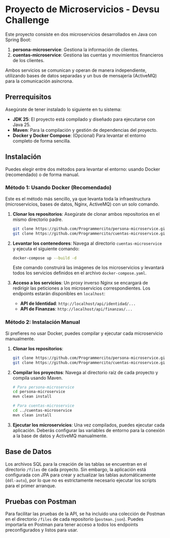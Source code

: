 # Proyecto de Microservicios - Devsu Challenge

Este proyecto consiste en dos microservicios desarrollados en Java con Spring Boot:

1.  **persona-microservice**: Gestiona la información de clientes.
2.  **cuentas-microservice**: Gestiona las cuentas y movimientos financieros de los clientes.

Ambos servicios se comunican y operan de manera independiente, utilizando bases de datos separadas y un bus de mensajería (ActiveMQ) para la comunicación asíncrona.

## Prerrequisitos

Asegúrate de tener instalado lo siguiente en tu sistema:

- **JDK 25**: El proyecto está compilado y diseñado para ejecutarse con Java 25.
- **Maven**: Para la compilación y gestión de dependencias del proyecto.
- **Docker y Docker Compose**: (Opcional) Para levantar el entorno completo de forma sencilla.

## Instalación

Puedes elegir entre dos métodos para levantar el entorno: usando Docker (recomendado) o de forma manual.

### Método 1: Usando Docker (Recomendado)

Este es el método más sencillo, ya que levanta toda la infraestructura (microservicios, bases de datos, Nginx, ActiveMQ) con un solo comando.

1.  **Clonar los repositorios**:
    Asegúrate de clonar ambos repositorios en el mismo directorio padre.

    ```bash
    git clone https://github.com/Programmercito/persona-microservice.git
    git clone https://github.com/Programmercito/cuentas-microservice.git
    ```

2.  **Levantar los contenedores**:
    Navega al directorio `cuentas-microservice` y ejecuta el siguiente comando:

    ```bash
    docker-compose up --build -d
    ```

    Este comando construirá las imágenes de los microservicios y levantará todos los servicios definidos en el archivo `docker-compose.yaml`.

3.  **Acceso a los servicios**:
    Un proxy inverso Nginx se encargará de redirigir las peticiones a los microservicios correspondientes. Los endpoints estarán disponibles en `localhost`:
    - **API de Identidad**: `http://localhost/api/identidad/...`
    - **API de Finanzas**: `http://localhost/api/finanzas/...`

### Método 2: Instalación Manual

Si prefieres no usar Docker, puedes compilar y ejecutar cada microservicio manualmente.

1.  **Clonar los repositorios**:

    ```bash
    git clone https://github.com/Programmercito/persona-microservice.git
    git clone https://github.com/Programmercito/cuentas-microservice.git
    ```

2.  **Compilar los proyectos**:
    Navega al directorio raíz de cada proyecto y compila usando Maven.

    ```bash
    # Para persona-microservice
    cd persona-microservice
    mvn clean install

    # Para cuentas-microservice
    cd ../cuentas-microservice
    mvn clean install
    ```

3.  **Ejecutar los microservicios**:
    Una vez compilados, puedes ejecutar cada aplicación. Deberás configurar las variables de entorno para la conexión a la base de datos y ActiveMQ manualmente.

## Base de Datos

Los archivos SQL para la creación de las tablas se encuentran en el directorio `/files` de cada proyecto. Sin embargo, la aplicación está configurada con JPA para crear y actualizar las tablas automáticamente (`ddl-auto`), por lo que no es estrictamente necesario ejecutar los scripts para el primer arranque.

## Pruebas con Postman

Para facilitar las pruebas de la API, se ha incluido una colección de Postman en el directorio `/files` de cada repositorio (`postman.json`). Puedes importarla en Postman para tener acceso a todos los endpoints preconfigurados y listos para usar.

